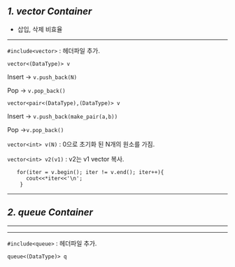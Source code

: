 
## *1. vector Container*

  - 삽입, 삭제 비효율
<hr>

  ```#include<vector>``` : 헤더파일 추가.
  
  ```vector<(DataType)> v``` 
  
  Insert -> ```v.push_back(N)```
  
  Pop -> ```v.pop_back()```
  
  ```vector<pair<(DataType),(DataType)> v ```
  
  Insert -> ```v.push_back(make_pair(a,b))```
  
  Pop ->```v.pop_back()```
  
  ```vector<int> v(N)``` : 0으로 초기화 된 N개의 원소를 가짐.
  
  ```vector<int> v2(v1)``` : v2는 v1 vector 복사.
  
  ```vector<(DataType)>::iterator iter;
     for(iter = v.begin(); iter != v.end(); iter++){
        cout<<*iter<<'\n';  
      }
  ```
<hr/>

## *2. queue Container*

<hr/><hr>

  ```#include<queue>``` : 헤더파일 추가.
  
  ```queue<(DataType)> q``` 
